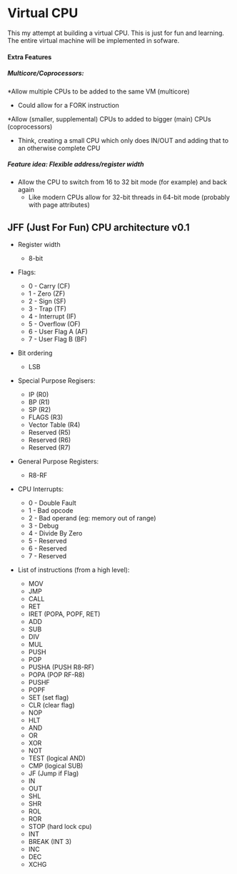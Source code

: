 # Virtual CPU
This my attempt at building a virtual CPU.  This is just for fun and learning.
The entire virtual machine will be implemented in sofware.

#### Extra Features

##### Multicore/Coprocessors:
*Allow multiple CPUs to be added to the same VM (multicore)
  * Could allow for a FORK instruction

*Allow (smaller, supplemental) CPUs to added to bigger (main) CPUs (coprocessors)
  * Think, creating a small CPU which only does IN/OUT and
  adding that to an otherwise complete CPU

##### Feature idea: Flexible address/register width
* Allow the CPU to switch from 16 to 32 bit mode (for example) and back again
  * Like modern CPUs allow for 32-bit threads in 64-bit mode
  (probably with page attributes)

## JFF (Just For Fun) CPU architecture v0.1

* Register width
  * 8-bit
* Flags:
  * 0 - Carry (CF)
  * 1 - Zero (ZF)
  * 2 - Sign (SF)
  * 3 - Trap (TF)
  * 4 - Interrupt (IF)
  * 5 - Overflow (OF)
  * 6 - User Flag A (AF)
  * 7 - User Flag B (BF)
* Bit ordering
  * LSB
* Special Purpose Regisers:
  * IP (R0)
  * BP (R1)
  * SP (R2)
  * FLAGS (R3)
  * Vector Table (R4)
  * Reserved (R5)
  * Reserved (R6)
  * Reserved (R7)
* General Purpose Registers:
  * R8-RF

* CPU Interrupts:
  * 0 - Double Fault
  * 1 - Bad opcode
  * 2 - Bad operand (eg: memory out of range)
  * 3 - Debug
  * 4 - Divide By Zero
  * 5 - Reserved
  * 6 - Reserved
  * 7 - Reserved
* List of instructions (from a high level):
  * MOV
  * JMP
  * CALL
  * RET
  * IRET (POPA, POPF, RET)
  * ADD
  * SUB
  * DIV
  * MUL
  * PUSH
  * POP
  * PUSHA (PUSH R8-RF)
  * POPA (POP RF-R8)
  * PUSHF
  * POPF
  * SET (set flag)
  * CLR (clear flag)
  * NOP
  * HLT
  * AND
  * OR
  * XOR
  * NOT
  * TEST (logical AND)
  * CMP (logical SUB)
  * JF (Jump if Flag)
  * IN
  * OUT
  * SHL
  * SHR
  * ROL
  * ROR
  * STOP (hard lock cpu)
  * INT
  * BREAK (INT 3)
  * INC
  * DEC
  * XCHG